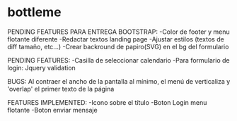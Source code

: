 # bottleme
PENDING FEATURES PARA ENTREGA BOOTSTRAP:
-Color de footer y menu flotante diferente
-Redactar textos landing page
-Ajustar estilos (textos de diff tamaño, etc...)
-Crear backround de papiro(SVG) en el bg del formulario 

PENDING FEATURES:
-Casilla de seleccionar calendario
-Para formulario de login: Jquery validation

BUGS:
Al contraer el ancho de la pantalla al mínimo, el menú de verticaliza y 'overlap' el primer texto de la página

FEATURES IMPLEMENTED:
-Icono sobre el título
-Boton Login menu flotante
-Boton enviar mensaje
